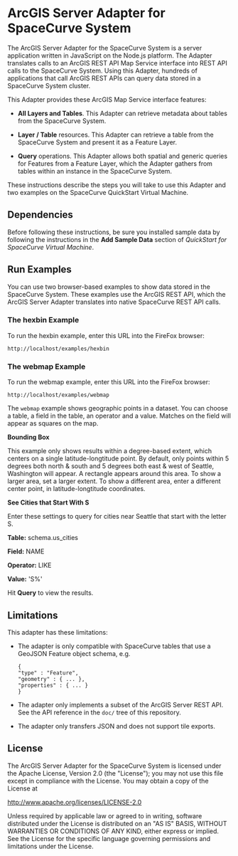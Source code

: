 ArcGIS Server Adapter for SpaceCurve System
===========================================

The ArcGIS Server Adapter for the SpaceCurve System is a server application
written in JavaScript on the Node.js platform. The Adapter translates calls to
an ArcGIS REST API Map Service interface into REST API calls to the SpaceCurve
System. Using this Adapter, hundreds of applications that call ArcGIS REST APIs
can query data stored in a SpaceCurve System cluster.

This Adapter provides these ArcGIS Map Service interface features:

-   **All Layers and Tables**. This Adapter can retrieve metadata about tables
    from the SpaceCurve System.

-   **Layer / Table** resources. This Adapter can retrieve a table from the
    SpaceCurve System and present it as a Feature Layer.

-   **Query** operations. This Adapter allows both spatial and generic queries
    for Features from a Feature Layer, which the Adapter gathers from tables
    within an instance in the SpaceCurve System.

These instructions describe the steps you will take to use this
Adapter and two examples on the SpaceCurve QuickStart Virtual Machine.


Dependencies
--------------------

Before following these instructions, be sure you installed sample data
by following the instructions in the **Add Sample Data** section of *QuickStart for SpaceCurve Virtual Machine*.

Run Examples
------------

You can use two browser-based examples to show data stored in the SpaceCurve System. These examples use the ArcGIS REST API, which the ArcGIS Server Adapter translates into native SpaceCurve REST API calls.

### The hexbin Example

To run the hexbin example, enter this URL into the FireFox browser:

`http://localhost/examples/hexbin`

### The webmap Example

To run the webmap example, enter this URL into the FireFox browser:

`http://localhost/examples/webmap`

The `webmap` example shows geographic points in a dataset. You can choose a
table, a field in the table, an operator and a value. Matches on the field will
appear as squares on the map.

**Bounding Box**

This example only shows results within a degree-based extent, which centers on a
single latitude-longtitude point. By default, only points within 5 degrees both
north & south and 5 degrees both east & west of Seattle, Washington will appear.
A rectangle appears around this area. To show a larger area, set a larger
extent. To show a different area, enter a different center point, in
latitude-longtitude coordinates.

**See Cities that Start With S**

Enter these settings to query for cities near Seattle that start with the letter
S.

**Table:** schema.us\_cities

**Field:** NAME

**Operator:** LIKE

**Value:** 'S%'

Hit **Query** to view the results.

Limitations
-----------

This adapter has these limitations:

-   The adapter is only compatible with SpaceCurve tables that use a GeoJSON
    Feature object schema, e.g.

    ~~~~~~~~~~~~~~~~~~~~~~~~~~~~~~~~~~~~~~~~~~~~~~~~~~~~~~~~~~~~~~~~~~~~~~~~~~~~
    {
    "type" : "Feature",  
    "geometry" : { ... },  
    "properties" : { ... }  
    }
    ~~~~~~~~~~~~~~~~~~~~~~~~~~~~~~~~~~~~~~~~~~~~~~~~~~~~~~~~~~~~~~~~~~~~~~~~~~~~

-   The adapter only implements a subset of the ArcGIS Server REST API. See the
    API reference in the `doc/` tree of this repository.

-   The adapter only transfers JSON and does not support tile exports.


License
---------------------

The ArcGIS Server Adapter for the SpaceCurve System is licensed under the Apache License, Version 2.0 (the "License"); you may not use
this file except in compliance with the License. You may obtain a copy of the
License at

<http://www.apache.org/licenses/LICENSE-2.0>

Unless required by applicable law or agreed to in writing, software distributed
under the License is distributed on an "AS IS" BASIS, WITHOUT WARRANTIES OR
CONDITIONS OF ANY KIND, either express or implied. See the License for the
specific language governing permissions and limitations under the License.
